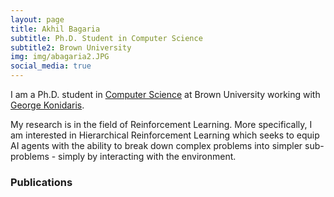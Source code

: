 ```yaml
---
layout: page
title: Akhil Bagaria
subtitle: Ph.D. Student in Computer Science
subtitle2: Brown University
img: img/abagaria2.JPG
social_media: true
---
```


I am a Ph.D. student in
<a href="https://cs.brown.edu/" target="_blank">Computer Science</a>
at Brown University working with <a href="http://cs.brown.edu/people/gdk/" target="_blank">George Konidaris</a>.

My research is in the field of Reinforcement Learning. More specifically, I am interested in Hierarchical Reinforcement Learning which seeks to equip AI agents with the ability to break down complex problems into simpler sub-problems - simply by interacting with the environment.

### __Publications__
